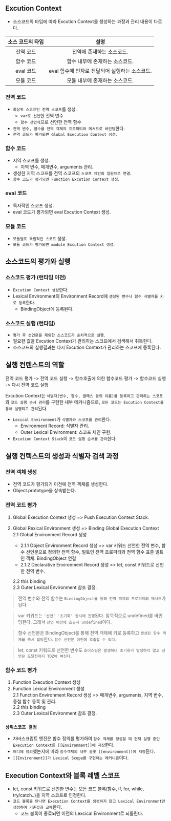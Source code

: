 ## Excution Context

* 소스코드의 타입에 따라 Excution Context를 생성하는 과정과 관리 내용이 다르다.

|소스 코드의 타입|설명|
|:---:|:---:|
|전역 코드| 전역에 존재하는 소스코드.|
|함수 코드| 함수 내부에 존재하는 소스코드.|
|eval 코드| eval 함수에 인자로 전달되어 실행하는 소스코드.|
|모듈 코드| 모듈 내부에 존재하는 소스코드.|

### 전역 코드

* `최상위 스코프인 전역 스코프`를 생성.
  * `var로 선언`한 전역 변수
  * `함수 선언식`으로 선언한 전역 함수
* `전역 변수, 함수를 전역 객체의 프로퍼티와 메서드로 바인딩`한다.
* `전역 코드가 평가되면 Global Execution Context 생성`.

### 함수 코드

* 지역 스코프를 생성.
  * 지역 변수, 매개변수, arguments 관리.
* 생성한 지역 스코프를 전역 스코프의 `스코프 체인의 일원으로 연결`.
* `함수 코드가 평가되면 Function Excution Context 생성`.

### eval 코드

* 독자적인 스코프 생성.
* eval 코드가 평가되면 eval Excution Context 생성.

### 모듈 코드

* `모듈별로 독립적인 스코프` 생성.
* `모듈 코드가 평가되면 module Excution Context 생성`.


## 소스코드의 평가와 실행

### 소스코드 평가 (런타임 이전)

* `Excution Context 생성`한다.
* Lexical Environment의 Environment Record에 `생성된 변수나 함수 식별자를 키로 등록`한다.
  * BindingObject에 등록된다.

### 소스코드 실행 (런타임)

* `평가 후 선언문을 제외한 소스코드가 순차적으로 실행`.
* 필요한 값을 Excution Context가 관리하는 스코프에서 검색해서 취득한다.
* 소스코드의 실행결과는 다시 Excution Context가 관리하는 스코프에 등록된다.

## 실행 컨텐스트의 역할

전역 코드 평가 -> 전역 코드 실행 -> 함수호출에 의한 함수코드 평가 -> 함수코드 실행 -> 다시 전역 코드 실행

Excution Context는 `식별자(변수, 함수, 클래스 등의 이름)를 등록하고 관리하는 스코프`와 `코드 실행 순서 관리`를 구현한 내부 메커니즘으로, `모든 코드는 Excution Context를 통해 실행되고 관리`된다.
* `Lexical Environment`가 `식별자와 스코프를 관리`한다.
  * Environment Record: 식별자 관리.
  * Outer Lexical Environment: 스코프 체인 구현.
* `Excution Context Stack`이 `코드 실행 순서를 관리`한다.

## 실행 컨텍스트의 생성과 식별자 검색 과정

### 전역 객체 생성

* 전역 코드가 평가되기 이전에 전역 객체를 생성한다.
* Object.prototype을 상속받는다.

### 전역 코드 평가

1. Global Execution Context 생성 => Push Execution Context Stack.
2. Global Rexical Environment 생성  => Binding Global Execution Context  
    2.1 Global Environment Record 생성  
    * 2.1.1 Object Environment Record 생성 => var 키워드 선언한 전역 변수, 함수 선언문으로 정의한 전역 함수, 빌트인 전역 프로퍼티와 전역 함수 표준 빌트인 객체. BindingObject 연결  
    * 2.1.2 Declarative Environment Record 생성  => let, const 키워드로 선언한 전역 변수.  

    2.2 this binding  
    2.3 Outer Lexical Environment 참조 결정.

> 전역 변수와 전역 함수는 `BindingObject를 통해 전역 객체의 프로퍼티와 메서드`가 된다.

> var 키워드는 `'선언' '초기화' 동시에 진행`된다. 암묵적으로 undefined를 바인딩한다. 그래서 `선언 이전에 호출시 undefined`이다.

> 함수 선언문은 BindingObject를 통해 전역 객체에 키로 등록하고 `생성된 함수 객체를 즉시 할당`한다. `함수 선언문 이전에 호출할 수 있다`.

> let, const 키워드로 선언한 변수도 `호이스팅은 발생하나 초기화가 발생하지 않고 선언문 도달전까지 TDZ에 빠진다`.


### 함수 코드 평가

1. Function Execution Context 생성
2. Function Lexical Environment 생성  
  2.1 Function Environment Record 생성 => 매개변수, arguments, 지역 변수, 중첩 함수 등록 및 관리.    
  2.2 this binding   
  2.3 Outer Lexical Environment 참조 결정.  


### `상위스코프 결정`
* 자바스크립트 엔진은 함수 정의를 평가하여 `함수 객체를 생성할 때 현재 실행 중인 Execution Context를 [[Environment]]에 저장`한다.
* `어디에 정의`했는지에 따라 `함수객체의 내부 슬롯 [[environment]]에 저장`된다.
* `[[Environment]]가 Lexical Scope를 구현하는 메커니즘`이다.

## Execution Context와 블록 레벨 스코프

* let, const 키워드로 선언한 변수는 모든 코드 블록(함수, if, for, while, try/catch..)을 지역 스코프로 인정한다.
* `코드 블록을 만나면 Execution Context를 생성하지 않고 Lexical Environment만 생성하여 기존것과 교체`한다.
  * 코드 블록이 종료되면 이전의 Lexcical Environment로 되돌린다.



